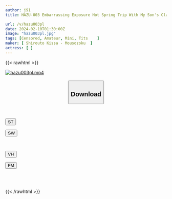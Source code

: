 ```yaml
---
author: j91
title: HAZU-003 Embarrassing Exposure Hot Spring Trip With My Son's Classmate, ``You Have Such A Cute Face, But Your Nipples Are Long And Obscene.'' He Relentlessly Plays With Her Nipples. Of Course, We Don't Tell Our Parents.

url: /v/hazu003pl
date: 2024-02-10T01:30:00Z
image: "hazu003pl.jpg"
tags: [Censored, Amateur, Mini, Tits	]
maker: [ Shirouto Kissa - Mousozoku  ]
actress: [ ]
---
```



{{< rawhtml >}}

<div class="video" data-videoid="XyP9qMdXDecAzW">
    <a href="javascript:;">
        <img src="/v/hazu003pl/hazu003pl.jpg" width="WIDTH" height="HEIGHT" alt="hazu003pl.mp4" loading="lazy">
    </a>
</div>

<script type="text/javascript" src="https://j91.asia/asset/on-demand-st.js"></script>

<br>
  <link rel="stylesheet" href="https://j91.asia/asset/bs5.css">
  
  <center>
  <button class="btn btn-primary" type="button" data-bs-toggle="collapse" data-bs-target=".multi-collapse" aria-expanded="false" aria-controls="multiCollapseExample1 multiCollapseExample2"><h2>Download</h2></button></center>
</p>
<div class="row">
  <div class="col">
    <div class="collapse multi-collapse" id="multiCollapseExample1">
      <div class="card card-body">
	      	      <br>
<div class="buttons">  
<p><a href="https://streamtape.to/v/XyP9qMdXDecAzW" target="_blank"><button class="btn-hover color-3"><i class="fa fa-download"></i> ST</button></a></p>
<p><a href="https://cdnwish.com/oyaqq0b4bgv4" target="_blank"><button class="btn-hover color-2"><i class="fa fa-download"></i> SW</button></a></p></div>
    </div>
  </div>
</div>
  <div class="col">
    <div class="collapse multi-collapse" id="multiCollapseExample2">
      <div class="card card-body">
	      <br>
<div class="buttons">
<p><a href="javascript:;" target="_blank"><button class="btn-hover color-9"><i class="fa fa-download"></i> VH</button></a></p>
<p><a href="javascript:;"><button class="btn-hover color-8"><i class="fa fa-download"></i> FM</button></a></p></div>
<br><br>
      </div>
    </div>
  </div>
</div>

{{< /rawhtml >}}